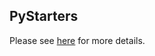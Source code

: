 ## PyStarters

Please see [here](https://sainsburywellcomecentre.github.io/pystarters/) for more details.


